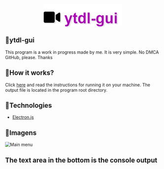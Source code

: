 <p align="center">
  <img src="./src/assets/logo.png">
</p>

## 🔨ytdl-gui
This program is a work in progress made by me. It is very simple.
No DMCA GitHub, please. Thanks

## 🌠How it works?
Click [here](https://github.com/snuckdev/gerador-de-dados/releases/latest)
and read the instructions for running it on your machine.
The output file is located in the program root directory.

## 🚀Technologies

- [Electron.js](https://github.com/electron/electron)

## 📰Imagens

![Main menu](https://i.imgur.com/pGDdhRJ.png)
## The text area in the bottom is the console output